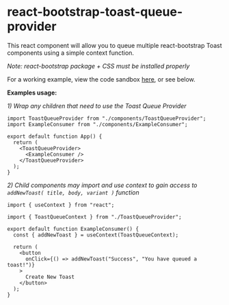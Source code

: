 # react-bootstrap-toast-queue-provider
This react component will allow you to queue multiple react-bootstrap Toast components using a simple context function.

*Note: react-bootstrap package + CSS must be installed properly*

For a working example, view the code sandbox [here](https://codesandbox.io/p/devbox/bootstrap-toast-queue-provider-example-8flm3m?file=%2Fsrc%2Fcomponents%2FToastQueueProvider.jsx%3A77%2C2&layout=%257B%2522sidebarPanel%2522%253A%2522EXPLORER%2522%252C%2522rootPanelGroup%2522%253A%257B%2522direction%2522%253A%2522horizontal%2522%252C%2522contentType%2522%253A%2522UNKNOWN%2522%252C%2522type%2522%253A%2522PANEL_GROUP%2522%252C%2522id%2522%253A%2522ROOT_LAYOUT%2522%252C%2522panels%2522%253A%255B%257B%2522type%2522%253A%2522PANEL_GROUP%2522%252C%2522contentType%2522%253A%2522UNKNOWN%2522%252C%2522direction%2522%253A%2522vertical%2522%252C%2522id%2522%253A%2522clvtufq4c0007356i8k6a7h61%2522%252C%2522sizes%2522%253A%255B70%252C30%255D%252C%2522panels%2522%253A%255B%257B%2522type%2522%253A%2522PANEL_GROUP%2522%252C%2522contentType%2522%253A%2522EDITOR%2522%252C%2522direction%2522%253A%2522horizontal%2522%252C%2522id%2522%253A%2522EDITOR%2522%252C%2522panels%2522%253A%255B%257B%2522type%2522%253A%2522PANEL%2522%252C%2522contentType%2522%253A%2522EDITOR%2522%252C%2522id%2522%253A%2522clvtufq4c0002356imka8nnth%2522%257D%255D%257D%252C%257B%2522type%2522%253A%2522PANEL_GROUP%2522%252C%2522contentType%2522%253A%2522SHELLS%2522%252C%2522direction%2522%253A%2522horizontal%2522%252C%2522id%2522%253A%2522SHELLS%2522%252C%2522panels%2522%253A%255B%257B%2522type%2522%253A%2522PANEL%2522%252C%2522contentType%2522%253A%2522SHELLS%2522%252C%2522id%2522%253A%2522clvtufq4c0004356ikvhulna7%2522%257D%255D%252C%2522sizes%2522%253A%255B100%255D%257D%255D%257D%252C%257B%2522type%2522%253A%2522PANEL_GROUP%2522%252C%2522contentType%2522%253A%2522DEVTOOLS%2522%252C%2522direction%2522%253A%2522vertical%2522%252C%2522id%2522%253A%2522DEVTOOLS%2522%252C%2522panels%2522%253A%255B%257B%2522type%2522%253A%2522PANEL%2522%252C%2522contentType%2522%253A%2522DEVTOOLS%2522%252C%2522id%2522%253A%2522clvtufq4c0006356im1nh3bdv%2522%257D%255D%252C%2522sizes%2522%253A%255B100%255D%257D%255D%252C%2522sizes%2522%253A%255B50%252C50%255D%257D%252C%2522tabbedPanels%2522%253A%257B%2522clvtufq4c0002356imka8nnth%2522%253A%257B%2522tabs%2522%253A%255B%257B%2522id%2522%253A%2522clvtufq4b0001356ilmxnrr8z%2522%252C%2522mode%2522%253A%2522permanent%2522%252C%2522type%2522%253A%2522FILE%2522%252C%2522filepath%2522%253A%2522%252FREADME.md%2522%252C%2522state%2522%253A%2522IDLE%2522%257D%252C%257B%2522id%2522%253A%2522clvtvlz2j0002356ilinf2gxc%2522%252C%2522mode%2522%253A%2522permanent%2522%252C%2522type%2522%253A%2522FILE%2522%252C%2522initialSelections%2522%253A%255B%257B%2522startLineNumber%2522%253A77%252C%2522startColumn%2522%253A2%252C%2522endLineNumber%2522%253A77%252C%2522endColumn%2522%253A2%257D%255D%252C%2522filepath%2522%253A%2522%252Fsrc%252Fcomponents%252FToastQueueProvider.jsx%2522%252C%2522state%2522%253A%2522IDLE%2522%257D%255D%252C%2522id%2522%253A%2522clvtufq4c0002356imka8nnth%2522%252C%2522activeTabId%2522%253A%2522clvtvlz2j0002356ilinf2gxc%2522%257D%252C%2522clvtufq4c0006356im1nh3bdv%2522%253A%257B%2522tabs%2522%253A%255B%257B%2522id%2522%253A%2522clvtufq4c0005356i1g7f6k6d%2522%252C%2522mode%2522%253A%2522permanent%2522%252C%2522type%2522%253A%2522TASK_PORT%2522%252C%2522taskId%2522%253A%2522dev%2522%252C%2522port%2522%253A5173%252C%2522path%2522%253A%2522%252F%2522%257D%255D%252C%2522id%2522%253A%2522clvtufq4c0006356im1nh3bdv%2522%252C%2522activeTabId%2522%253A%2522clvtufq4c0005356i1g7f6k6d%2522%257D%252C%2522clvtufq4c0004356ikvhulna7%2522%253A%257B%2522id%2522%253A%2522clvtufq4c0004356ikvhulna7%2522%252C%2522tabs%2522%253A%255B%257B%2522id%2522%253A%2522clvtufq4c0003356ihkzomelb%2522%252C%2522mode%2522%253A%2522permanent%2522%252C%2522type%2522%253A%2522TASK_LOG%2522%252C%2522taskId%2522%253A%2522dev%2522%257D%255D%252C%2522activeTabId%2522%253A%2522clvtufq4c0003356ihkzomelb%2522%257D%257D%252C%2522showDevtools%2522%253Atrue%252C%2522showShells%2522%253Atrue%252C%2522showSidebar%2522%253Atrue%252C%2522sidebarPanelSize%2522%253A15%257D), or see below.

**Examples usage:**

*1) Wrap any children that need to use the Toast Queue Provider*
```
import ToastQueueProvider from "./components/ToastQueueProvider";
import ExampleConsumer from "./components/ExampleConsumer";

export default function App() {
  return (
    <ToastQueueProvider>
      <ExampleConsumer />
    </ToastQueueProvider>
  );
}
```

*2) Child components may import and use context to gain access to `addNewToast( title, body, variant )` function*
```
import { useContext } from "react";

import { ToastQueueContext } from "./ToastQueueProvider";

export default function ExampleConsumer() {
  const { addNewToast } = useContext(ToastQueueContext);

  return (
    <button
      onClick={() => addNewToast("Success", "You have queued a toast!")}
    >
      Create New Toast
    </button>
  );
}
```
